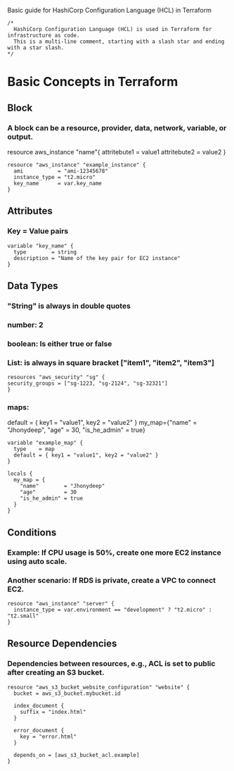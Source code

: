 Basic guide for HashiCorp Configuration Language (HCL) in Terraform

```
/*
  HashiCorp Configuration Language (HCL) is used in Terraform for infrastructure as code.
  This is a multi-line comment, starting with a slash star and ending with a star slash.
*/
```
# Basic Concepts in Terraform

## Block
### A block can be a resource, provider, data, network, variable, or output.

resource aws_instance "name"{ 
attritebute1 = value1 
attritebute2 = value2 
}

```
resource "aws_instance" "example_instance" {
  ami           = "ami-12345678"
  instance_type = "t2.micro"
  key_name      = var.key_name
}

```
## Attributes
### Key = Value pairs

```
variable "key_name" {
  type        = string
  description = "Name of the key pair for EC2 instance"
}
```

## Data Types
### "String" is always in double quotes
### number: 2
### boolean: Is either true or false
### List:  is always in square bracket ["item1", "item2", "item3"]

```
resources "aws_security" "sg" {
security_groups = ["sg-1223, "sg-2124", "sg-32321"]
}
```

### maps: 
default = { key1 = "value1", key2 = "value2" }
my_map={"name" = "Jhonydeep", "age" = 30, "is_he_admin" = true}

```hcl
variable "example_map" {
  type    = map
  default = { key1 = "value1", key2 = "value2" }
}

locals {
  my_map = {
    "name"        = "Jhonydeep"
    "age"         = 30
    "is_he_admin" = true
  }
}
```

## Conditions
### Example: If CPU usage is 50%, create one more EC2 instance using auto scale.
### Another scenario: If RDS is private, create a VPC to connect EC2.

```hcl
resource "aws_instance" "server" {
  instance_type = var.environment == "development" ? "t2.micro" : "t2.small"
}
```

## Resource Dependencies
### Dependencies between resources, e.g., ACL is set to public after creating an S3 bucket.

```
resource "aws_s3_bucket_website_configuration" "website" {
  bucket = aws_s3_bucket.mybucket.id

  index_document {
    suffix = "index.html"
  }

  error_document {
    key = "error.html"
  }

  depends_on = [aws_s3_bucket_acl.example]
}
```
